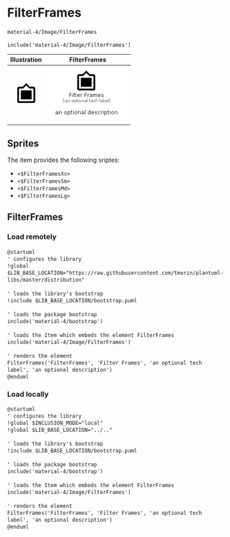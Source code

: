 # FilterFrames


```text
material-4/Image/FilterFrames
```

```text
include('material-4/Image/FilterFrames')
```



| Illustration | FilterFrames |
| :---: | :---: |
| ![illustration for Illustration](../../material-4/Image/FilterFrames.png) | ![illustration for FilterFrames](../../material-4/Image/FilterFrames.Local.png) |



## Sprites
The item provides the following sriptes:

- `<$FilterFramesXs>`
- `<$FilterFramesSm>`
- `<$FilterFramesMd>`
- `<$FilterFramesLg>`





## FilterFrames

### Load remotely
```plantuml
@startuml
' configures the library
!global $LIB_BASE_LOCATION="https://raw.githubusercontent.com/tmorin/plantuml-libs/master/distribution"

' loads the library's bootstrap
!include $LIB_BASE_LOCATION/bootstrap.puml

' loads the package bootstrap
include('material-4/bootstrap')

' loads the Item which embeds the element FilterFrames
include('material-4/Image/FilterFrames')

' renders the element
FilterFrames('FilterFrames', 'Filter Frames', 'an optional tech label', 'an optional description')
@enduml
```

### Load locally
```plantuml
@startuml
' configures the library
!global $INCLUSION_MODE="local"
!global $LIB_BASE_LOCATION="../.."

' loads the library's bootstrap
!include $LIB_BASE_LOCATION/bootstrap.puml

' loads the package bootstrap
include('material-4/bootstrap')

' loads the Item which embeds the element FilterFrames
include('material-4/Image/FilterFrames')

' renders the element
FilterFrames('FilterFrames', 'Filter Frames', 'an optional tech label', 'an optional description')
@enduml
```


